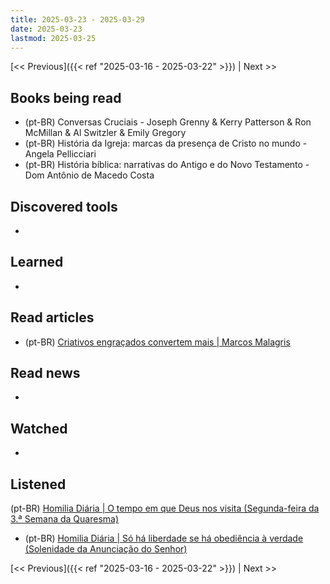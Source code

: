 ```yaml
---
title: 2025-03-23 - 2025-03-29
date: 2025-03-23
lastmod: 2025-03-25
---
```


[<< Previous]({{< ref "2025-03-16 - 2025-03-22" >}}) | Next >>

## Books being read
- (pt-BR) Conversas Cruciais - Joseph Grenny & Kerry Patterson & Ron McMillan &
  Al Switzler & Emily Gregory
- (pt-BR) História da Igreja: marcas da presença de Cristo no mundo - Angela
  Pellicciari
- (pt-BR) História bíblica: narrativas do Antigo e do Novo Testamento - Dom
  Antônio de Macedo Costa

## Discovered tools
-

## Learned
-

## Read articles
- (pt-BR) [Criativos engraçados convertem mais | Marcos Malagris](https://www.linkedin.com/posts/marcosmalagris_marketing-publicidade-branding-activity-7297604526377717760-NtRG)

## Read news
-

## Watched
-

## Listened
 (pt-BR) [Homilia Diária | O tempo em que Deus nos visita (Segunda-feira da 3.ª Semana da Quaresma)](https://www.youtube.com/watch?v=zABwiXW5Z5M)
- (pt-BR) [Homilia Diária | Só há liberdade se há obediência à verdade (Solenidade da Anunciação do Senhor)](https://www.youtube.com/watch?v=IywlWU4FM9Y)

[<< Previous]({{< ref "2025-03-16 - 2025-03-22" >}}) | Next >>
